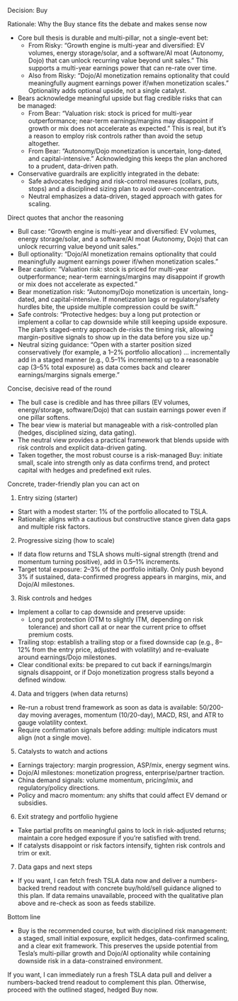Decision: Buy

Rationale: Why the Buy stance fits the debate and makes sense now
- Core bull thesis is durable and multi-pillar, not a single-event bet:
  - From Risky: “Growth engine is multi-year and diversified: EV volumes, energy storage/solar, and a software/AI moat (Autonomy, Dojo) that can unlock recurring value beyond unit sales.” This supports a multi-year earnings power that can re-rate over time.
  - Also from Risky: “Dojo/AI monetization remains optionality that could meaningfully augment earnings power if/when monetization scales.” Optionality adds optional upside, not a single catalyst.
- Bears acknowledge meaningful upside but flag credible risks that can be managed:
  - From Bear: “Valuation risk: stock is priced for multi-year outperformance; near-term earnings/margins may disappoint if growth or mix does not accelerate as expected.” This is real, but it’s a reason to employ risk controls rather than avoid the setup altogether.
  - From Bear: “Autonomy/Dojo monetization is uncertain, long-dated, and capital-intensive.” Acknowledging this keeps the plan anchored to a prudent, data-driven path.
- Conservative guardrails are explicitly integrated in the debate:
  - Safe advocates hedging and risk-control measures (collars, puts, stops) and a disciplined sizing plan to avoid over-concentration.
  - Neutral emphasizes a data-driven, staged approach with gates for scaling.

Direct quotes that anchor the reasoning
- Bull case: “Growth engine is multi-year and diversified: EV volumes, energy storage/solar, and a software/AI moat (Autonomy, Dojo) that can unlock recurring value beyond unit sales.”
- Bull optionality: “Dojo/AI monetization remains optionality that could meaningfully augment earnings power if/when monetization scales.”
- Bear caution: “Valuation risk: stock is priced for multi-year outperformance; near-term earnings/margins may disappoint if growth or mix does not accelerate as expected.” 
- Bear monetization risk: “Autonomy/Dojo monetization is uncertain, long-dated, and capital-intensive. If monetization lags or regulatory/safety hurdles bite, the upside multiple compression could be swift.”
- Safe controls: “Protective hedges: buy a long put protection or implement a collar to cap downside while still keeping upside exposure. The plan’s staged-entry approach de-risks the timing risk, allowing margin-positive signals to show up in the data before you size up.”
- Neutral sizing guidance: “Open with a starter position sized conservatively (for example, a 1–2% portfolio allocation) ... incrementally add in a staged manner (e.g., 0.5–1% increments) up to a reasonable cap (3–5% total exposure) as data comes back and clearer earnings/margins signals emerge.”

Concise, decisive read of the round
- The bull case is credible and has three pillars (EV volumes, energy/storage, software/Dojo) that can sustain earnings power even if one pillar softens.
- The bear view is material but manageable with a risk-controlled plan (hedges, disciplined sizing, data gating).
- The neutral view provides a practical framework that blends upside with risk controls and explicit data-driven gating.
- Taken together, the most robust course is a risk-managed Buy: initiate small, scale into strength only as data confirms trend, and protect capital with hedges and predefined exit rules.

Concrete, trader-friendly plan you can act on
1) Entry sizing (starter) 
- Start with a modest starter: 1% of the portfolio allocated to TSLA.
- Rationale: aligns with a cautious but constructive stance given data gaps and multiple risk factors.

2) Progressive sizing (how to scale)
- If data flow returns and TSLA shows multi-signal strength (trend and momentum turning positive), add in 0.5–1% increments.
- Target total exposure: 2–3% of the portfolio initially. Only push beyond 3% if sustained, data-confirmed progress appears in margins, mix, and Dojo/AI milestones.

3) Risk controls and hedges
- Implement a collar to cap downside and preserve upside:
  - Long put protection (OTM to slightly ITM, depending on risk tolerance) and short call at or near the current price to offset premium costs.
- Trailing stop: establish a trailing stop or a fixed downside cap (e.g., 8–12% from the entry price, adjusted with volatility) and re-evaluate around earnings/Dojo milestones.
- Clear conditional exits: be prepared to cut back if earnings/margin signals disappoint, or if Dojo monetization progress stalls beyond a defined window.

4) Data and triggers (when data returns)
- Re-run a robust trend framework as soon as data is available: 50/200-day moving averages, momentum (10/20-day), MACD, RSI, and ATR to gauge volatility context.
- Require confirmation signals before adding: multiple indicators must align (not a single move).

5) Catalysts to watch and actions
- Earnings trajectory: margin progression, ASP/mix, energy segment wins.
- Dojo/AI milestones: monetization progress, enterprise/partner traction.
- China demand signals: volume momentum, pricing/mix, and regulatory/policy directions.
- Policy and macro momentum: any shifts that could affect EV demand or subsidies.

6) Exit strategy and portfolio hygiene
- Take partial profits on meaningful gains to lock in risk-adjusted returns; maintain a core hedged exposure if you’re satisfied with trend.
- If catalysts disappoint or risk factors intensify, tighten risk controls and trim or exit.

7) Data gaps and next steps
- If you want, I can fetch fresh TSLA data now and deliver a numbers-backed trend readout with concrete buy/hold/sell guidance aligned to this plan. If data remains unavailable, proceed with the qualitative plan above and re-check as soon as feeds stabilize.

Bottom line
- Buy is the recommended course, but with disciplined risk management: a staged, small initial exposure, explicit hedges, data-confirmed scaling, and a clear exit framework. This preserves the upside potential from Tesla’s multi-pillar growth and Dojo/AI optionality while containing downside risk in a data-constrained environment.

If you want, I can immediately run a fresh TSLA data pull and deliver a numbers-backed trend readout to complement this plan. Otherwise, proceed with the outlined staged, hedged Buy now.